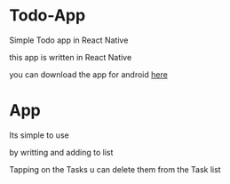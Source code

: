 # Todo-App
Simple Todo app in React Native 

this app is written in React Native 

you can download the app for android [here](https://github.com/Manoj-36/Todo-App/blob/master/android/app-arm64-v8a-release.apk)
 
# App 
Its simple to use

by writting and adding to list 

Tapping on the Tasks u can delete them from the Task list
